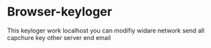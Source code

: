 # Browser-keyloger
This keyloger work localhost you can modifiy widare network send all capchure key other server end email
